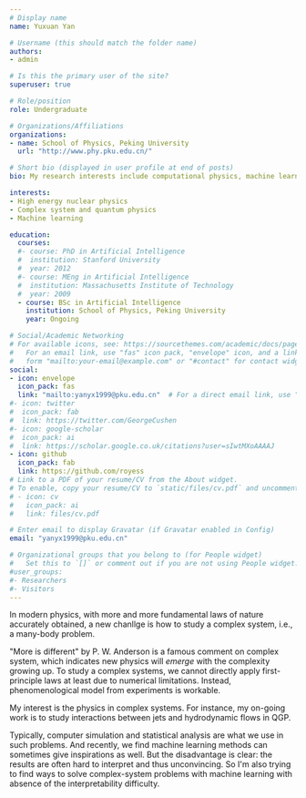 ```yaml
---
# Display name
name: Yuxuan Yan

# Username (this should match the folder name)
authors:
- admin

# Is this the primary user of the site?
superuser: true

# Role/position
role: Undergraduate

# Organizations/Affiliations
organizations:
- name: School of Physics, Peking University
  url: "http://www.phy.pku.edu.cn/"

# Short bio (displayed in user profile at end of posts)
bio: My research interests include computational physics, machine learning. And I have experience in studying phenomena in heavy ions collisions, which is a typically *complex system*. (Now looking for PhD positions in 2021.)

interests:
- High energy nuclear physics
- Complex system and quantum physics
- Machine learning

education:
  courses:
  #- course: PhD in Artificial Intelligence
  #  institution: Stanford University
  #  year: 2012
  #- course: MEng in Artificial Intelligence
  #  institution: Massachusetts Institute of Technology
  #  year: 2009
  - course: BSc in Artificial Intelligence
    institution: School of Physics, Peking University
    year: Ongoing

# Social/Academic Networking
# For available icons, see: https://sourcethemes.com/academic/docs/page-builder/#icons
#   For an email link, use "fas" icon pack, "envelope" icon, and a link in the
#   form "mailto:your-email@example.com" or "#contact" for contact widget.
social:
- icon: envelope
  icon_pack: fas
  link: "mailto:yanyx1999@pku.edu.cn"  # For a direct email link, use "mailto:test@example.org".
#- icon: twitter
#  icon_pack: fab
#  link: https://twitter.com/GeorgeCushen
#- icon: google-scholar
#  icon_pack: ai
#  link: https://scholar.google.co.uk/citations?user=sIwtMXoAAAAJ
- icon: github
  icon_pack: fab
  link: https://github.com/royess
# Link to a PDF of your resume/CV from the About widget.
# To enable, copy your resume/CV to `static/files/cv.pdf` and uncomment the lines below.
# - icon: cv
#   icon_pack: ai
#   link: files/cv.pdf

# Enter email to display Gravatar (if Gravatar enabled in Config)
email: "yanyx1999@pku.edu.cn"

# Organizational groups that you belong to (for People widget)
#   Set this to `[]` or comment out if you are not using People widget.
#user_groups:
#- Researchers
#- Visitors
---
```


In modern physics, with more and more fundamental laws of nature accurately obtained, a new chanllge is how to study a complex system, i.e., a many-body problem.

"More is different" by P. W. Anderson is a famous comment on complex system, which indicates new physics will *emerge* with the complexity growing up. To study a complex systems, we cannot directly apply first-principle laws at least due to numerical limitations. Instead, phenomenological model from experiments is workable.

My interest is the physics in complex systems. For instance, my on-going work is to study interactions between jets and hydrodynamic flows in QGP.

Typically, computer simulation and statistical analysis are what we use in such problems. And recently, we find machine learning methods can sometimes give inspirations as well. But the disadvantage is clear: the results are often hard to interpret and thus unconvincing. So I'm also trying to find ways to solve complex-system problems with machine learning with absence of the interpretability difficulty.

<!--- TODO:Make it short! --->

